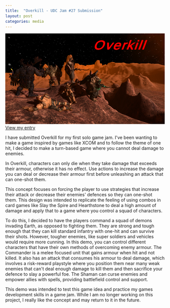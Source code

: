 ```yaml
---
title:  "Overkill - UDC Jam #27 Submission"
layout: post
categories: media
---
```


![Splash Image](https://raw.githubusercontent.com/andrewscott02/andrewscott02.github.io/master/_posts/Images/OverkillSplashImage.png)
[View my entry]([https://www.therookies.co/entries/24461](https://andrewjscott02.itch.io/overkill))


I have submitted Overkill for my first solo game jam. I've been wanting to make a game inspired by games like XCOM and to follow the theme of one hit, I decided to make a turn-based game where you cannot deal damage to enemies. 

In Overkill, characters can only die when they take damage that exceeds their armour, otherwise it has no effect. Use actions to increase the damage you can deal or decrease their armour first before unleashing an attack that can one-shot them.

This concept focuses on forcing the player to use strategies that increase their attack or decrease their enemies' defences so they can one-shot them. This design was intended to replicate the feeling of using combos in card games like Slay the Spire and Hearthstone to deal a high amount of damage and apply that to a game where you control a squad of characters.

To do this, I decided to have the players command a squad of demons invading Earth, as opposed to fighting them. They are strong and tough enough that they can kill standard infantry with one-hit and can survive their shots. However, tougher enemies, like super soldiers and vehicles would require more cunning. In this demo, you can control different characters that have their own methods of overcoming enemy armour. The Commander is a melee focused unit that gains armour when hit and not killed. It also has an attack that consumes his armour to deal damage, which involves a risk-reward playstyle where you position them near many weak enemies that can't deal enough damage to kill them and then sacrifice your defence to slay a powerful foe. The Shaman can curse enemies and empower allies with spells, providing battlefield control and support.

This demo was intended to test this game idea and practice my games development skills in a game jam. While I am no longer working on this project, I really like the concept and may return to it in the future.
